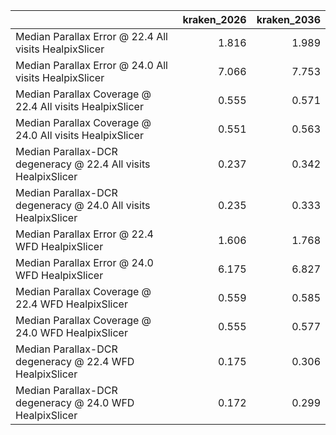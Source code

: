 |                                                                |   kraken_2026 |   kraken_2036 |
|:---------------------------------------------------------------|--------------:|--------------:|
| Median Parallax Error @ 22.4 All visits HealpixSlicer          |         1.816 |         1.989 |
| Median Parallax Error @ 24.0 All visits HealpixSlicer          |         7.066 |         7.753 |
| Median Parallax Coverage @ 22.4 All visits HealpixSlicer       |         0.555 |         0.571 |
| Median Parallax Coverage @ 24.0 All visits HealpixSlicer       |         0.551 |         0.563 |
| Median Parallax-DCR degeneracy @ 22.4 All visits HealpixSlicer |         0.237 |         0.342 |
| Median Parallax-DCR degeneracy @ 24.0 All visits HealpixSlicer |         0.235 |         0.333 |
| Median Parallax Error @ 22.4 WFD HealpixSlicer                 |         1.606 |         1.768 |
| Median Parallax Error @ 24.0 WFD HealpixSlicer                 |         6.175 |         6.827 |
| Median Parallax Coverage @ 22.4 WFD HealpixSlicer              |         0.559 |         0.585 |
| Median Parallax Coverage @ 24.0 WFD HealpixSlicer              |         0.555 |         0.577 |
| Median Parallax-DCR degeneracy @ 22.4 WFD HealpixSlicer        |         0.175 |         0.306 |
| Median Parallax-DCR degeneracy @ 24.0 WFD HealpixSlicer        |         0.172 |         0.299 |
